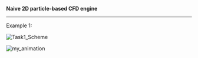 <b> Naive 2D particle-based CFD engine </b>
<hr>
Example 1: 

![Task1_Scheme](https://github.com/MihailTsybakov/ParticleCFD_2D/assets/62279777/cbe71e29-732c-4483-9055-71d34d8fee1a)


![my_animation](https://github.com/MihailTsybakov/ParticleCFD_2D/assets/62279777/52d3f5de-9357-432c-ade8-1f38dc2e3565)
